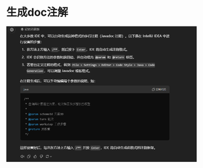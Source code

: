 # 生成doc注解

![image-20241107091204175](https://raw.githubusercontent.com/xiechen274/ChenCsNote/images/images/image-20241107091204175.png)